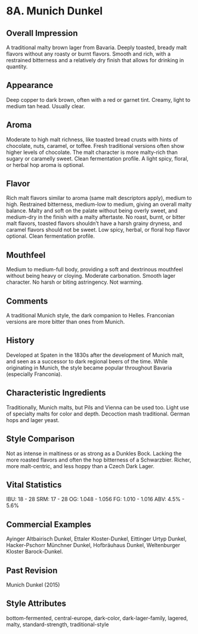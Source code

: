 # 8A. Munich Dunkel

## Overall Impression

A traditional malty brown lager from Bavaria. Deeply toasted, bready malt flavors without any roasty or burnt flavors. Smooth and rich, with a restrained bitterness and a relatively dry finish that allows for drinking in quantity.

## Appearance

Deep copper to dark brown, often with a red or garnet tint. Creamy, light to medium tan head. Usually clear.

## Aroma

Moderate to high malt richness, like toasted bread crusts with hints of chocolate, nuts, caramel, or toffee. Fresh traditional versions often show higher levels of chocolate. The malt character is more malty-rich than sugary or caramelly sweet. Clean fermentation profile. A light spicy, floral, or herbal hop aroma is optional.

## Flavor

Rich malt flavors similar to aroma (same malt descriptors apply), medium to high. Restrained bitterness, medium-low to medium, giving an overall malty balance. Malty and soft on the palate without being overly sweet, and medium-dry in the finish with a malty aftertaste. No roast, burnt, or bitter malt flavors, toasted flavors shouldn’t have a harsh grainy dryness, and caramel flavors should not be sweet. Low spicy, herbal, or floral hop flavor optional. Clean fermentation profile.

## Mouthfeel

Medium to medium-full body, providing a soft and dextrinous mouthfeel without being heavy or cloying. Moderate carbonation. Smooth lager character. No harsh or biting astringency. Not warming.

## Comments

A traditional Munich style, the dark companion to Helles. Franconian versions are more bitter than ones from Munich.

## History

Developed at Spaten in the 1830s after the development of Munich malt, and seen as a successor to dark regional beers of the time. While originating in Munich, the style became popular throughout Bavaria (especially Franconia).

## Characteristic Ingredients

Traditionally, Munich malts, but Pils and Vienna can be used too. Light use of specialty malts for color and depth. Decoction mash traditional. German hops and lager yeast.

## Style Comparison

Not as intense in maltiness or as strong as a Dunkles Bock. Lacking the more roasted flavors and often the hop bitterness of a Schwarzbier. Richer, more malt-centric, and less hoppy than a Czech Dark Lager.

## Vital Statistics

IBU: 18 - 28
SRM: 17 - 28
OG: 1.048 - 1.056
FG: 1.010 - 1.016
ABV: 4.5% - 5.6%

## Commercial Examples

Ayinger Altbairisch Dunkel, Ettaler Kloster-Dunkel, Eittinger Urtyp Dunkel, Hacker-Pschorr Münchner Dunkel, Hofbräuhaus Dunkel, Weltenburger Kloster Barock-Dunkel.

## Past Revision

Munich Dunkel (2015)

## Style Attributes

bottom-fermented, central-europe, dark-color, dark-lager-family, lagered, malty, standard-strength, traditional-style